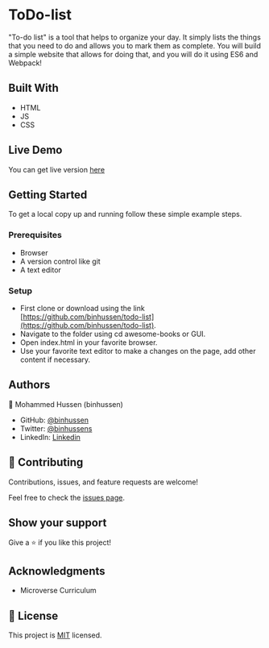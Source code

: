 <!-- @format -->

# ToDo-list

"To-do list" is a tool that helps to organize your day. It simply lists the things that you need to do and allows you to mark them as complete. You will build a simple website that allows for doing that, and you will do it using ES6 and Webpack!

## Built With

- HTML
- JS
- CSS 

## Live Demo

You can get live version [here](https://binhussen.github.io/todo-list/)

## Getting Started

To get a local copy up and running follow these simple example steps.

### Prerequisites

- Browser
- A version control like git
- A text editor

### Setup

- First clone or download using the link [https://github.com/binhussen/todo-list](https://github.com/binhussen/todo-list).
- Navigate to the folder using cd awesome-books or GUI.
- Open index.html in your favorite browser.
- Use your favorite text editor to make a changes on the page, add other content if necessary.

## Authors

👤 Mohammed Hussen (binhussen)

- GitHub: [@binhussen](https://github.com/binhussen)
- Twitter: [@binhussens](https://twitter.com/binhussens)
- LinkedIn: [Linkedin](https://www.linkedin.com/in/binhussen/)

## 🤝 Contributing

Contributions, issues, and feature requests are welcome!

Feel free to check the [issues page](https://github.com/binhussen/todo-list/issues).

## Show your support

Give a ⭐️ if you like this project!

## Acknowledgments

- Microverse Curriculum

## 📝 License

This project is [MIT](https://github.com/binhussen/todo-list/blob/main/LICENSE.md) licensed.
